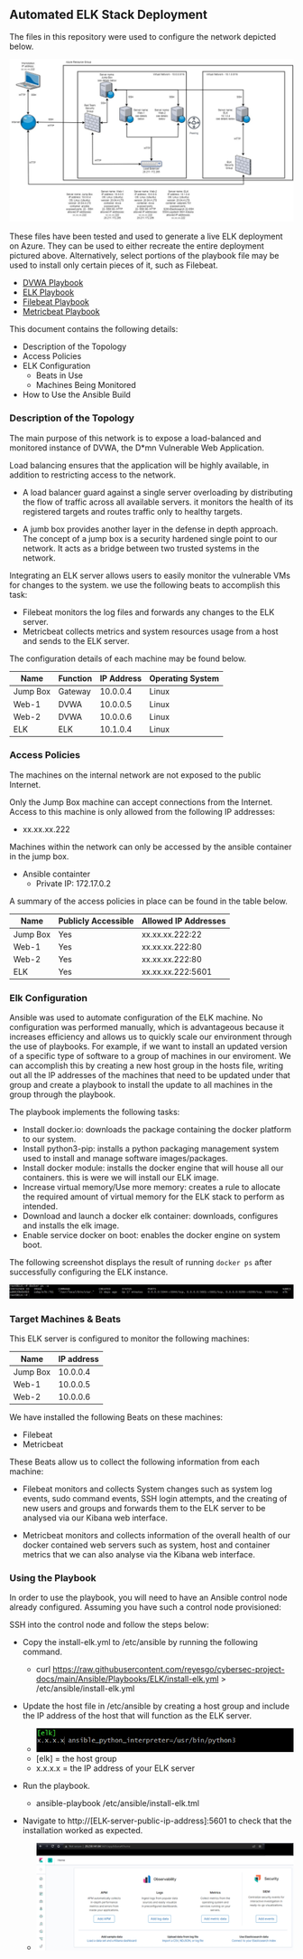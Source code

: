 ## Automated ELK Stack Deployment

The files in this repository were used to configure the network depicted below.

![ELK network Diagram](https://github.com/reyesgo/cybersec-project-docs/blob/main/Project%201/Diagrams/ELK%20Network%20Diagram%202.0.jpg)

These files have been tested and used to generate a live ELK deployment on Azure. They can be used to either recreate the entire deployment pictured above. Alternatively, select portions of the playbook file may be used to install only certain pieces of it, such as Filebeat.

- [DVWA Playbook](https://github.com/reyesgo/cybersec-project-docs/blob/main/Project%201/Ansible/Playbooks/DVWA/install-dvwa.yml)
- [ELK Playbook](https://github.com/reyesgo/cybersec-project-docs/tree/main/Ansible/Playbooks/ELK)
- [Filebeat Playbook](https://github.com/reyesgo/cybersec-project-docs/tree/main/Ansible/Playbooks/Filebeat)
- [Metricbeat Playbook](https://github.com/reyesgo/cybersec-project-docs/tree/main/Ansible/Playbooks/Metricbeat)

This document contains the following details:
- Description of the Topology
- Access Policies
- ELK Configuration
  - Beats in Use
  - Machines Being Monitored
- How to Use the Ansible Build


### Description of the Topology

The main purpose of this network is to expose a load-balanced and monitored instance of DVWA, the D*mn Vulnerable Web Application.

Load balancing ensures that the application will be highly available, in addition to restricting access to the network. 

- A load balancer guard against a single server overloading by distributing the flow of traffic across all available servers. it monitors the health of its registered targets and routes traffic only to healthy targets. 
  
- A jumb box provides another layer in the defense in depth approach. The concept of a jump box is a security hardened single point to our network. It acts as a bridge between two trusted systems in the network.  

Integrating an ELK server allows users to easily monitor the vulnerable VMs for changes to the system. we use the following beats to accomplish this task:

 -  Filebeat monitors the log files and forwards any changes to the ELK server.
 -  Metricbeat collects metrics and system resources usage from a host and sends to the ELK server.

The configuration details of each machine may be found below.

| Name     | Function | IP Address | Operating System |
|----------|----------|------------|------------------|
| Jump Box | Gateway  | 10.0.0.4   | Linux            |
| Web-1    | DVWA     | 10.0.0.5   | Linux            |
| Web-2    | DVWA     | 10.0.0.6   | Linux            |
| ELK      | ELK      | 10.1.0.4   | Linux            |

### Access Policies

The machines on the internal network are not exposed to the public Internet. 

Only the Jump Box machine can accept connections from the Internet. Access to this machine is only allowed from the following IP addresses:
- xx.xx.xx.222

Machines within the network can only be accessed by the ansible container in the jump box.

- Ansible containter
  - Private IP: 172.17.0.2 

A summary of the access policies in place can be found in the table below.

| Name     | Publicly Accessible | Allowed IP Addresses |
|----------|---------------------|----------------------|
| Jump Box | Yes                 | xx.xx.xx.222:22      |
| Web-1    | Yes                 | xx.xx.xx.222:80      |
| Web-2    | Yes                 | xx.xx.xx.222:80      |
| ELK      | Yes                 | xx.xx.xx.222:5601    |

### Elk Configuration

Ansible was used to automate configuration of the ELK machine. No configuration was performed manually, which is advantageous because it increases efficiency and allows us to quickly scale our environment through the use of playbooks. For example, if we want to install an updated version of a specific type of software to a group of machines in our enviroment. We can accomplish this by creating a new host group in the hosts file, writing out all the IP addresses of the machines that need to be updated under that group and create a playbook to install the update to all machines in the group through the playbook. 

The playbook implements the following tasks:
- Install docker.io: downloads the package containing the docker platform to our system. 
- Install python3-pip: installs a python packaging management system used to install and manage software images/packages.
- Install docker module: installs the docker engine that will house all our containers. this is were we will install our ELK image.
- Increase virtual memory/Use more memory: creates a rule to allocate the required amount of virtual memory for the ELK stack to perform as intended.
- Download and launch a docker elk container: downloads, configures and installs the elk image.  
- Enable service docker on boot: enables the docker engine on system boot.

The following screenshot displays the result of running `docker ps` after successfully configuring the ELK instance.

![screenshot of docker ps output](https://github.com/reyesgo/cybersec-project-docs/blob/main/Images/elk-container-updated.png)

### Target Machines & Beats
This ELK server is configured to monitor the following machines:

| Name     | IP address |
|----------|------------|
| Jump Box | 10.0.0.4   |
| Web-1    | 10.0.0.5   |
| Web-2    | 10.0.0.6   |

We have installed the following Beats on these machines:
- Filebeat
- Metricbeat

These Beats allow us to collect the following information from each machine:

- Filebeat monitors and collects System changes such as system log events, sudo command events, SSH login attempts, and the creating of new users and groups and forwards them to the ELK server to be analysed via our Kibana web interface.
 
- Metricbeat monitors and collects information of the overall health of our docker contained web servers such as system, host and container metrics that we can also analyse via the Kibana web interface.

### Using the Playbook
In order to use the playbook, you will need to have an Ansible control node already configured. Assuming you have such a control node provisioned: 

SSH into the control node and follow the steps below:

- Copy the install-elk.yml to /etc/ansible by running the following command.
  - curl https://raw.githubusercontent.com/reyesgo/cybersec-project-docs/main/Ansible/Playbooks/ELK/install-elk.yml > /etc/ansible/install-elk.yml

- Update the host file in /etc/ansible by creating a host group and include the IP address of the host that will function as the ELK server.
  
  - ![screenshot of elk-ip example](https://github.com/reyesgo/cybersec-project-docs/blob/main/Images/elk-ip-address.png)
  - [elk] = the host group
  - x.x.x.x = the IP address of your ELK server

- Run the playbook. 
  - ansible-playbook /etc/ansible/install-elk.tml 
 
- Navigate to http://[ELK-server-public-ip-address]:5601 to check that the installation worked as expected.
  - ![screenshot of kibana-homepage](https://github.com/reyesgo/cybersec-project-docs/blob/main/Images/kibana-homepage-updated.png) 

